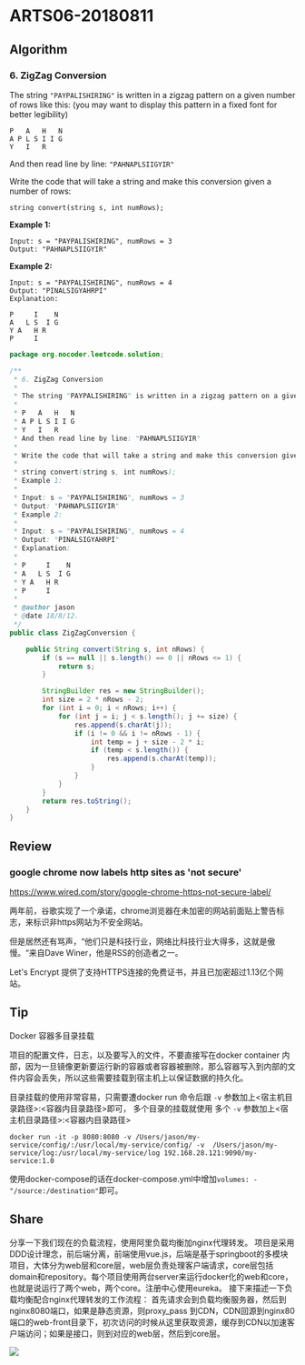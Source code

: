 # ARTS06-20180811

## Algorithm

### 6. ZigZag Conversion

The string `"PAYPALISHIRING"` is written in a zigzag pattern on a given number of rows like this: (you may want to display this pattern in a fixed font for better legibility)

```
P   A   H   N
A P L S I I G
Y   I   R
```

And then read line by line: `"PAHNAPLSIIGYIR"`

Write the code that will take a string and make this conversion given a number of rows:

```
string convert(string s, int numRows);
```

**Example 1:**

```
Input: s = "PAYPALISHIRING", numRows = 3
Output: "PAHNAPLSIIGYIR"
```

**Example 2:**

```
Input: s = "PAYPALISHIRING", numRows = 4
Output: "PINALSIGYAHRPI"
Explanation:

P     I    N
A   L S  I G
Y A   H R
P     I
```

```java
package org.nocoder.leetcode.solution;

/**
 * 6. ZigZag Conversion
 *
 * The string "PAYPALISHIRING" is written in a zigzag pattern on a given number of rows like this: (you may want to display this pattern in a fixed font for better legibility)
 *
 * P   A   H   N
 * A P L S I I G
 * Y   I   R
 * And then read line by line: "PAHNAPLSIIGYIR"
 *
 * Write the code that will take a string and make this conversion given a number of rows:
 *
 * string convert(string s, int numRows);
 * Example 1:
 *
 * Input: s = "PAYPALISHIRING", numRows = 3
 * Output: "PAHNAPLSIIGYIR"
 * Example 2:
 *
 * Input: s = "PAYPALISHIRING", numRows = 4
 * Output: "PINALSIGYAHRPI"
 * Explanation:
 *
 * P     I    N
 * A   L S  I G
 * Y A   H R
 * P     I
 *
 * @author jason
 * @date 18/8/12.
 */
public class ZigZagConversion {

    public String convert(String s, int nRows) {
        if (s == null || s.length() == 0 || nRows <= 1) {
            return s;
        }

        StringBuilder res = new StringBuilder();
        int size = 2 * nRows - 2;
        for (int i = 0; i < nRows; i++) {
            for (int j = i; j < s.length(); j += size) {
                res.append(s.charAt(j));
                if (i != 0 && i != nRows - 1) {
                    int temp = j + size - 2 * i;
                    if (temp < s.length()) {
                        res.append(s.charAt(temp));
                    }
                }
            }
        }
        return res.toString();
    }
}
```

## Review

### google chrome now labels http sites as 'not secure'

https://www.wired.com/story/google-chrome-https-not-secure-label/

两年前，谷歌实现了一个承诺，chrome浏览器在未加密的网站前面贴上警告标志，来标识非https网站为不安全网站。

但是居然还有骂声，“他们只是科技行业，网络比科技行业大得多，这就是傲慢。“来自Dave Winer，他是RSS的创造者之一。

Let's Encrypt 提供了支持HTTPS连接的免费证书，并且已加密超过1.13亿个网站。


## Tip

Docker 容器多目录挂载

项目的配置文件，日志，以及要写入的文件，不要直接写在docker container 内部，因为一旦镜像更新要运行新的容器或者容器被删除，那么容器写入到内部的文件内容会丢失，所以这些需要挂载到宿主机上以保证数据的持久化。

目录挂载的使用非常容易，只需要遭docker run 命令后跟 `-v` 参数加上<宿主机目录路径>:<容器内目录路径>即可， 多个目录的挂载就使用 多个 `-v` 参数加上<宿主机目录路径>:<容器内目录路径>

```
docker run -it -p 8080:8080 -v /Users/jason/my-service/config/:/usr/local/my-service/config/ -v  /Users/jason/my-service/log:/usr/local/my-service/log 192.168.28.121:9090/my-service:1.0
```

使用docker-compose的话在docker-compose.yml中增加`volumes: - "/source:/destination"`即可。

## Share

分享一下我们现在的负载流程，使用阿里负载均衡加nginx代理转发。
项目是采用DDD设计理念，前后端分离，前端使用vue.js，后端是基于springboot的多模块项目，大体分为web层和core层，web层负责处理客户端请求，core层包括domain和repository。每个项目使用两台server来运行docker化的web和core，也就是说运行了两个web，两个core。注册中心使用eureka。
接下来描述一下负载均衡配合nginx代理转发的工作流程：
首先请求会到负载均衡服务器，然后到nginx8080端口，如果是静态资源，则proxy_pass 到CDN，CDN回源到nginx80端口的web-front目录下，初次访问的时候从这里获取资源，缓存到CDN以加速客户端访问；如果是接口，则到对应的web层，然后到core层。

![](https://raw.githubusercontent.com/yangjinlong86/nocoder/master/data/images/201808/%E8%B4%9F%E8%BD%BD%E5%9D%87%E8%A1%A1.png)
